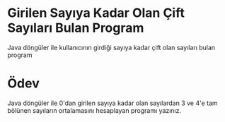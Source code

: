 # Girilen Sayıya Kadar Olan Çift Sayıları Bulan Program

Java döngüler ile kullanıcının girdiği sayıya kadar çift olan sayıları bulan program

# Ödev

Java döngüler ile 0'dan girilen sayıya kadar olan sayılardan 3 ve 4'e tam bölünen sayıların ortalamasını hesaplayan programı yazınız.